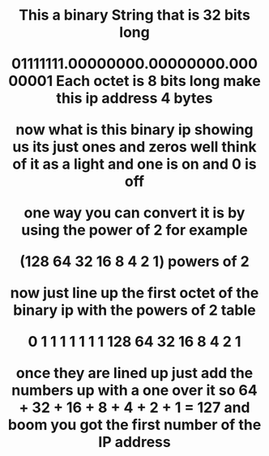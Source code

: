 <h1 align="center">
<br>This a binary String that is 32 bits long</br> 

01111111.00000000.00000000.00000001
Each octet is 8 bits long make this ip address 4 bytes 

now what is this binary ip showing us its just ones and zeros well think of it as a light and one is on and 0 is off

one way you can convert it is by using the power of 2 for example 


(128 64 32 16 8 4 2 1) powers of 2 

now just line up the first octet of the binary ip with the powers of 2 table 

 0   1  1  1 1 1 1 1
128 64 32 16 8 4 2 1

once they are lined up just add the numbers up with a one over it so 
64 + 32 + 16 + 8 + 4 + 2 + 1 = 127 and boom you got the first number of the IP address
